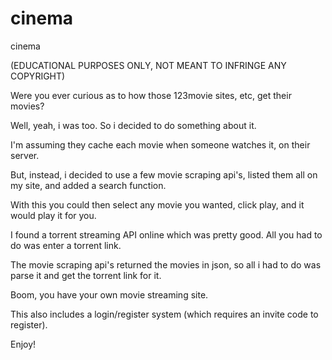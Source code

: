# cinema
cinema

(EDUCATIONAL PURPOSES ONLY, NOT MEANT TO INFRINGE ANY COPYRIGHT)

Were you ever curious as to how those 123movie sites, etc, get their movies? 

Well, yeah, i was too. So i decided to do something about it.

I'm assuming they cache each movie when someone watches it, on their server.

But, instead, i decided to use a few movie scraping api's, listed them all on my site, and added a search function.

With this you could then select any movie you wanted, click play, and it would play it for you.

I found a torrent streaming API online which was pretty good. All you had to do was enter a torrent link.

The movie scraping api's returned the movies in json, so all i had to do was parse it and get the torrent link for it.

Boom, you have your own movie streaming site.


This also includes a login/register system (which requires an invite code to register).

Enjoy!
